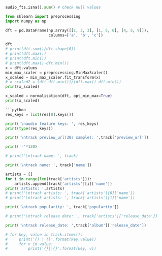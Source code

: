 ```python
audio_fts.isna().sum() # check null values

from sklearn import preprocessing
import numpy as np

dft = pd.DataFrame(np.array([[1, 3, 3], [1, 5, 6], [4, 5, 9]]),
                   columns=['a', 'b', 'c'])

dft
# print(dft.sum()/dft.shape[0])
# print(dft.max())
# print(dft.min())
# print(dft.max()-dft.min())
x = dft.values
min_max_scaler = preprocessing.MinMaxScaler()
x_scaled = min_max_scaler.fit_transform(x)
# x_scaled2 = (dft-dft.min())/(dft.max()-dft.min())
print(x_scaled)

x_scaled = normalisation(dft, opt_min_max=True)
print(x_scaled)

```python
res_keys = list(res[0].keys())

print('\naudio feature keys: ', res_keys)
print(type(res_keys))

print('\ntrack preview_url(30s sample): ',track['preview_url'])

print('-'*130)

# print('\ntrack name: ', track)

print('\ntrack name: ', track['name'])

artists = []
for i in range(len(track['artists'])):
    artists.append(track['artists'][i]['name'])
print('artists: ',artists)
# print('\ntrack artists: ', track['artists'][0]['name'])
# print('\ntrack artists: ', track['artists'][1]['name'])

print('\ntrack popularity: ', track['popularity'])

# print('\ntrack release date: ', track['artists']['release_date'])

print('\ntrack release_date: ',track['album']['release_date'])  

# for key, value in track.items():
#     print('{} | {}'.format(key,value))
#     for v in value:
#         print('{}||{}'.format(key, v))
```